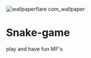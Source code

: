![wallpaperflare com_wallpaper](https://user-images.githubusercontent.com/102357281/203361228-2c176c1a-fc54-4a7d-9bb8-54c0e8417e72.jpg)
# Snake-game 
play and have fun MF's
